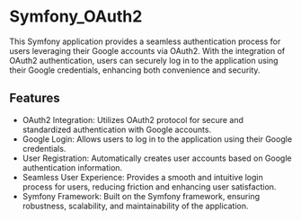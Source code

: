 
# Symfony_OAuth2

This Symfony application provides a seamless authentication process for users leveraging their Google accounts via OAuth2. With the integration of OAuth2 authentication, users can securely log in to the application using their Google credentials, enhancing both convenience and security.


## Features

- OAuth2 Integration: Utilizes OAuth2 protocol for secure and standardized authentication with Google accounts. 
- Google Login: Allows users to log in to the application using their Google credentials.
- User Registration: Automatically creates user accounts based on Google authentication information.
- Seamless User Experience: Provides a smooth and intuitive login process for users, reducing friction and enhancing user satisfaction.
- Symfony Framework: Built on the Symfony framework, ensuring robustness, scalability, and maintainability of the application.
